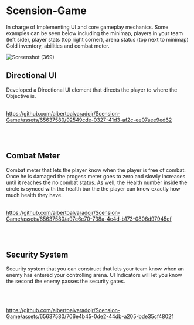 # Scension-Game

In charge of Implementing UI and core gameplay mechanics. Some examples can be seen below including the minimap, players in your team (left side), player stats (top right corner), arena status (top next to minimap) Gold inventory, abilities and combat meter.


![Screenshot (369)](https://github.com/albertoalvaradojr/Scension-Game/assets/65637580/a14dbee3-0a36-453c-91bb-356ef0a401cb)


<h2>
  Directional UI
</h2>
Developed a Directional UI element that directs the player to where the Objective is.

<br>
<br>


https://github.com/albertoalvaradojr/Scension-Game/assets/65637580/92549cde-0327-41d3-af2c-ee07aee9ed62

<br>
<br>
<h2>
  Combat Meter
</h2>
Combat meter that lets the player know when the player is free of combat. Once he is damaged the progess meter goes to zero and slowly increases until it reaches the no combat status. As well, the Health number inside the circle is synced with the health bar the the player can know exactly how much health they have.

<br>
<br>

https://github.com/albertoalvaradojr/Scension-Game/assets/65637580/a97c6c70-738a-4c4d-b173-0806d97945ef

<br>
<br>

<h2>
  Security System
</h2>



Security system that you can construct that lets your team know when an enemy has entered your controlling arena. UI Indicators will let you know the second the enemy passes the security gates.

<br>
<br>



https://github.com/albertoalvaradojr/Scension-Game/assets/65637580/706e4b45-0de2-44db-a205-bde35cf4802f


